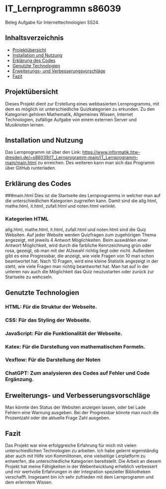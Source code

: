 # IT_Lernprogrammn s86039
Beleg Aufgabe für Internettechnologien SS24.

## Inhaltsverzeichnis
- [Projektübersicht](#projektübersicht)
- [Installation und Nutzung](#installation-und-nutzung)
- [Erklärung des Codes](#erklärung-des-codes)
- [Genutzte Technologien](#genutzte-technologien)
- [Erweiterungs- und Verbesserungsvorschläge](#erweiterungs-und-verbesserungsvorschläge)
- [Fazit](#fazit)


## Projektübersicht
Dieses Projekt dient zur Erstellung eines webbasierten Lernprogramms, 
mit dem es möglich ist unterschiedliche Quizkategorien zu erkunden.
Zu den Kategorien gehören Mathematik, Allgemeines Wissen, Internet Technologien, 
zufällige Aufgabe von einem externen Server und Musiknoten lernen.

## Installation und Nutzung
Das Lernprogramm ist über den Link: 
https://www.informatik.htw-dresden.de/~s86039/IT_Lernprogramm-main/IT_Lernprogramm-main/main.html
zu erreichen.
Des weiteren kann man sich das Programm über GitHub runterladen.

## Erklärung des Codes

###main.html
Dies ist die Startseite des Lernprogramms in welcher man auf die unterschiedlichen Kategorien zugrreifen kann.
Damit sind die allg.html, mathe.html, it.html, zufall.html und noten.html verlinkt.

### Kategorien HTML
allg.html, mathe.html, it.html, zufall.html und noten.html sind die Quiz Websiten. 
Auf jeder Website werden Quizfragen zum zugehörigen Thema angezeigt, mit jeweils 4 Antwort Möglichkeiten.
Beim auswählen einer Antwort Möglichkeit, wird durch die farbliche Kennzeichnung grün oder rosa, gezeigt,
ob man mit der AUswahl richtig liegt oder nicht.
Außerdem gibt es eine Progressbar, die anzeigt, wie viele Fragen von 10 man schon beantwortet hat.
Nach 10 Fragen, wird eine kleine Statistik angezeigt in der steht, wie viele Fragen man richtig beantwortet hat.
Man hat auf in der unteren nav auch die Möglichkeit das Quiz neuzustarten oder zurück zur Startseite zu wehcseln.

## Genutzte Technologien

### HTML: Für die Struktur der Webseite.
### CSS: Für das Styling der Webseite.
### JavaScript: Für die Funktionalität der Webseite.
### Katex: Für die Darstellung von mathematischen Formeln.
### Vexflow: Für die Darstellung der Noten
### ChatGPT: Zum analysieren des Codes auf Fehler und Code Ergänzung.

## Erweiterungs- und Verbesserungsvorschläge

Man könnte den Status der Websiten anzeigen lassen, oder bei Lade Fehlern eine Warnung ausgeben.
Bei der Progressbar könnte man noch die Prozentzahl oder die aktuelle Frage Zahl ausgeben. 

## Fazit
Das Projekt war eine erfolggreiche Erfahrung für mich mit vielen unterschiedlichen Technologien zu arbeiten.
Ich habe gelernt eigenständig aber auch mit Hilfe von Kommilitonen, eine vielseitige Lerplatform zu entwerfen,
die unterschiedliche Kategorien bereitstellt. Die Arbeit an diesem Projekt hat meine Fähigkeiten in der Webentwicklung erheblich verbessert und mir wertvolle Erfahrungen in der Integration spezieller Bibliotheken verschafft.
Insgesamt bin ich sehr zufrieden mit dem Lernprogramm und dem erlerntem Wissen.
